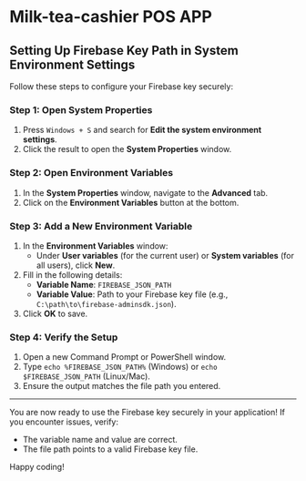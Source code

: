# Milk-tea-cashier POS APP

## Setting Up Firebase Key Path in System Environment Settings

Follow these steps to configure your Firebase key securely:

### Step 1: Open System Properties
1. Press `Windows + S` and search for **Edit the system environment settings**.
2. Click the result to open the **System Properties** window.

### Step 2: Open Environment Variables
1. In the **System Properties** window, navigate to the **Advanced** tab.
2. Click on the **Environment Variables** button at the bottom.

### Step 3: Add a New Environment Variable
1. In the **Environment Variables** window:
    - Under **User variables** (for the current user) or **System variables** (for all users), click **New**.
2. Fill in the following details:
   - **Variable Name**: `FIREBASE_JSON_PATH`
   - **Variable Value**: Path to your Firebase key file (e.g., `C:\path\to\firebase-adminsdk.json`).
3. Click **OK** to save.

### Step 4: Verify the Setup
1. Open a new Command Prompt or PowerShell window.
2. Type `echo %FIREBASE_JSON_PATH%` (Windows) or `echo $FIREBASE_JSON_PATH` (Linux/Mac).
3. Ensure the output matches the file path you entered.

---

You are now ready to use the Firebase key securely in your application! If you encounter issues, verify:
- The variable name and value are correct.
- The file path points to a valid Firebase key file.

Happy coding!
